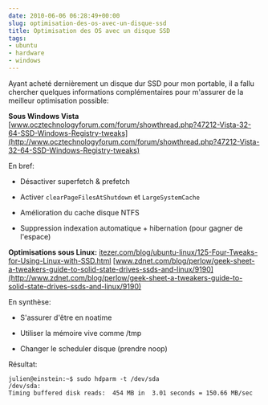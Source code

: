 ```yaml
---
date: 2010-06-06 06:28:49+00:00
slug: optimisation-des-os-avec-un-disque-ssd
title: Optimisation des OS avec un disque SSD
tags:
- ubuntu
- hardware
- windows
---
```


Ayant acheté dernièrement un disque dur SSD pour mon portable, il a fallu chercher quelques informations complémentaires pour m'assurer de la meilleur optimisation possible:

**Sous Windows Vista**
[www.ocztechnologyforum.com/forum/showthread.php?47212-Vista-32-64-SSD-Windows-Registry-tweaks](http://www.ocztechnologyforum.com/forum/showthread.php?47212-Vista-32-64-SSD-Windows-Registry-tweaks)

En bref:



	
  * Désactiver superfetch & prefetch

	
  * Activer ```clearPageFilesAtShutdown``` et ```LargeSystemCache```

	
  * Amélioration du cache disque NTFS

	
  * Suppression indexation automatique + hibernation (pour gagner de l'espace)


**Optimisations sous Linux:**
[itezer.com/blog/ubuntu-linux/125-Four-Tweaks-for-Using-Linux-with-SSD.html](http://itezer.com/blog/ubuntu-linux/125-Four-Tweaks-for-Using-Linux-with-SSD.html)
[www.zdnet.com/blog/perlow/geek-sheet-a-tweakers-guide-to-solid-state-drives-ssds-and-linux/9190](http://www.zdnet.com/blog/perlow/geek-sheet-a-tweakers-guide-to-solid-state-drives-ssds-and-linux/9190)

En synthèse:
	
  * S'assurer d'être en noatime

	
  * Utiliser la mémoire vive comme /tmp

	
  * Changer le scheduler disque (prendre noop)


Résultat:


	julien@einstein:~$ sudo hdparm -t /dev/sda
	/dev/sda:
	Timing buffered disk reads:  454 MB in  3.01 seconds = 150.66 MB/sec
